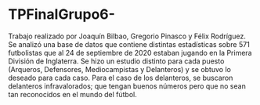 # TPFinalGrupo6-
Trabajo realizado por Joaquín Bilbao, Gregorio Pinasco y Félix Rodríguez.
Se analizó una base de datos que contiene distintas estadísticas sobre 571 futbolistas que al 24 de septiembre de 2020 estaban jugando en la Primera División de Inglaterra.
Se hizo un estudio distinto para cada puesto (Arqueros, Defensores, Mediocampistas y Delanteros) y se obtuvo lo deseado para cada caso.
Para el caso de los delanteros, se buscaron delanteros infravalorados; que tengan buenos números pero que no sean tan reconocidos en el mundo del fútbol.
